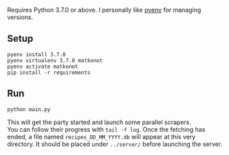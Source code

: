 Requires Python 3.7.0 or above. I personally like [pyenv](https://github.com/pyenv/pyenv#installation) for managing versions.

## Setup
``` shell
pyenv install 3.7.0
pyenv virtualenv 3.7.0 matkonot
pyenv activate matkonot
pip install -r requirements
```

## Run
``` shell
python main.py
```

This will get the party started and launch some parallel scrapers.  
You can follow their progress with `tail -f log`. Once the fetching has ended, a file named `recipes_DD_MM_YYYY.db` will appear at this very directory. It should be placed under `../server/` before launching the server.
